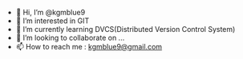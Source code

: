 - 👋 Hi, I’m @kgmblue9
- 👀 I’m interested in GIT
- 🌱 I’m currently learning DVCS(Distributed Version Control System)
- 💞️ I’m looking to collaborate on ...
- 📫 How to reach me : kgmblue9@gmail.com

<!---
kgmblue9/kgmblue9 is a ✨ special ✨ repository because its `README.md` (this file) appears on your GitHub profile.
You can click the Preview link to take a look at your changes.
--->
